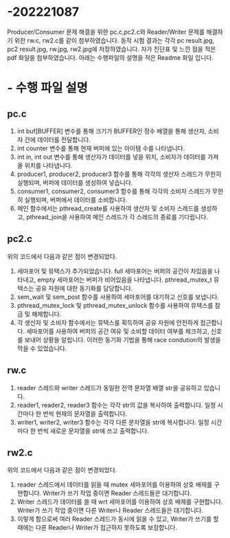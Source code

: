 # -202221087
Producer/Consumer 문제 해결을 위한 pc.c,pc2.c와 Reader/Writer 문제를 해결하기 위한 rw.c, rw2.c를 같이 첨부하였습니다.  동작 시험 결과는 각각 pc result.jpg, pc2 result.jpg, rw.jpg, rw2.jpg에 저장하였습니다. 자가 진단표 및 느낀 점을 적은 pdf 화일을 첨부하였습니다. 
아래는 수행파일의 설명을 적은 Readme 화일 입니다.
# - 수행 파일 설명

## pc.c
1. int buf[BUFFER] 변수를 통해 크기가 BUFFER인 정수 배열을 통해 생산자, 소비자 간에 데이터를 전달합니다.
2. int counter 변수를 통해 현재 버퍼에 있는 아이템 수를 나타냅니다.
3. int in, int out 변수를 통해 생산자가 데이터를 넣을 위치, 소비자가 데이터를 가져올 위치를 나타냅니다.
4. producer1, producer2, producer3 함수를 통해 각각의 생산자 스레드가 무한히 실행되며, 버퍼에 데이터를 생성하여 넣습니다.
5. consumer1, consumer2, consumer3 함수를 통해 각각의 소비자 스레드가 무한히 실행되며, 버퍼에서 데이터를 소비합니다.
6. 메인 함수에서는 pthread_create를 사용하여 생산자 및 소비자 스레드를 생성하고, pthread_join을 사용하여 메인 스레드가 각 스레드의 종료를 기다립니다.

## pc2.c
위의 코드에서 다음과 같은 점이 변경되었다.
1. 세마포어 및 뮤텍스가 추가되었습니다. full 세마포어는 버퍼의 공간이 차있음을 나타내고, empty 세마포어는 버퍼가 비어있음을 나타냅니다. pthread_mutex_t 뮤텍스는 공유 자원에 대한 동기화를 담당합니다.
2. sem_wait 및 sem_post 함수를 사용하여 세마포어를 대기하고 신호를 보냅니다.
3. pthread_mutex_lock 및 pthread_mutex_unlock 함수를 사용하여 뮤텍스를 잠금 및 해제합니다.
4. 각 생산자 및 소비자 함수에서는 뮤텍스를 획득하여 공유 자원에 안전하게 접근합니다. 세마포어를 사용하여 버퍼의 공간 여유 및 소비할 데이터 여부를 체크하고, 신호를 보내어 상황을 알립니다. 이러한 동기화 기법을 통해 race condution의 발생을 막을 수 있었습니다.

## rw.c
1. reader 스레드와 writer 스레드가 동일한 전역 문자열 배열 str을 공유하고 있습니다.
2. reader1, reader2, reader3 함수는 각각 str의 값을 복사하여 출력합니다. 일정 시간마다 한 번씩 현재의 문자열을 출력합니다.
3. writer1, writer2, writer3 함수는 각각 다른 문자열을 str에 복사합니다. 일정 시간마다 한 번씩 새로운 문자열을 str에 쓰고 출력합니다.
   
## rw2.c
위의 코드에서 다음과 같은 점이 변경되었다. 
1. reader 스레드에서 데이터를 읽을 때 mutex 세마포어를 이용하여 상호 배제를 구현합니다. Writer가 쓰기 작업 중이면 Reader 스레드들은 대기합니다.
2. Writer 스레드가 데이터를 쓸 때 wrt 세마포어를 이용하여 상호 배제를 구현합니다. Writer가 쓰기 작업 중이면 다른 Writer나 Reader 스레드들은 대기합니다.
3. 이렇게 함으로써 여러 Reader 스레드가 동시에 읽을 수 있고, Writer가 쓰기를 할 때에는 다른 Reader나 Writer가 접근하지 못하도록 보장합니다.

